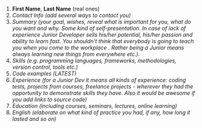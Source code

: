 1. **First Name**, **Last Name** (real ones)
2. *Contact Info (add several ways to contact you)*
3. *Summary (your goal, wishes, reveal what is important for you, what do you want and why.*
*Some kind of self-presentation. In case of lack of experience  Junior Developer sells his/her potential, his/her passion and ability to learn fast. You shouldn't think that everybody is going to teach you when you come to the workplace . Rather being a Junior means always
learning new things from everywhere etc.).*
4. *Skills (e.g. programming languages, frameworks, methodologies, version control, tools etc.)*
5. *Code examples (LATEST)*
6. *Experience (for a Junior Dev it means all kinds of experience: coding tests, projects from courses,
freelance projects - wherever they had the opportunity to demonstrate skills they have.
Also it would be awesome if you add links to source code)*
7. *Education (including courses, seminars, lectures, online learning)*
8. *English (elaborate on what kind of practice you had, if any, how long it lasted and so on)*